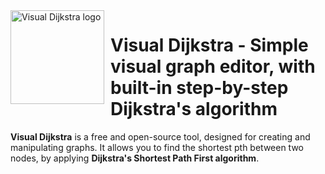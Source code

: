 <img width="150" height="150" align="left" style="float: left; margin: 0 10px 0 0;" alt="Visual Dijkstra logo" src="https://raw.githubusercontent.com/Samuele458/visual-dijkstra/main/img/visual-dijkstra-logo.png">

# Visual Dijkstra - Simple visual graph editor, with built-in step-by-step Dijkstra's algorithm


**Visual Dijkstra** is a free and open-source tool, designed for creating and manipulating graphs. It allows you to find the shortest pth between two nodes, by applying **Dijkstra's Shortest Path First algorithm**. 
